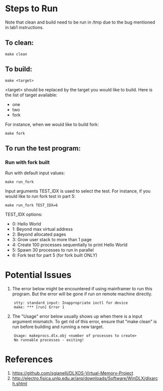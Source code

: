# Steps to Run
Note that clean and build need to be run in /tmp due to the bug mentioned in lab1 instructions. 
## To clean:
```shell
make clean
```

## To build:
```shell
make <target>
```

\<target\> should be replaced by the target you would like to build. Here is the list of target available:
* one
* two
* fork

For instance, when we would like to build fork:
```shell
make fork
```



## To run the test program:
### Run with fork built

Run with default input values:
```shell
make run_fork
```
Input arguments TEST_IDX is used to select the test. For instance, if you would like to run fork test in part 5:
```shell
make run_fork TEST_IDX=6
```

TEST_IDX options: 
* 0: Hello World
* 1: Beyond max virtual address
* 2: Beyond allocated pages
* 3: Grow user stack to more than 1 page
* 4: Create 100 processes sequentially to print Hello World
* 5: Spawn 30 processes to run in parallel
* 6: Fork test for part 5 (for fork built ONLY)


# Potential Issues
1.  The error below might be encountered if using mainframer to run this program. But the error will be gone if run on remote machine directly.
```shell
    stty: standard input: Inappropriate ioctl for device
    make: *** [run] Error 1
```

2. The "Usage" error below usually shows up when there is a input argument mismatch. To get rid of this error, ensure that "make clean" is run before building and running a new target.
```shell
    Usage: makeprocs.dlx.obj <number of processes to create>
    No runnable processes - exiting!
```

# References
1. https://github.com/sgianelli/DLXOS-Virtual-Memory-Project
2. http://electro.fisica.unlp.edu.ar/arq/downloads/Software/WinDLX/dlxarch.shtml
